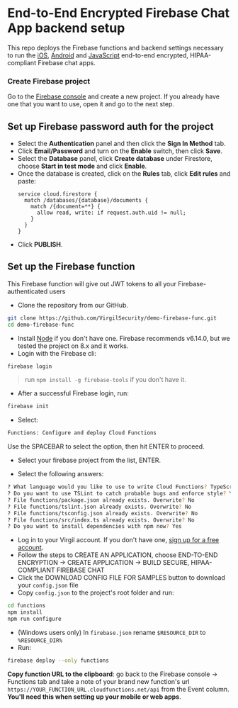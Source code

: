 # End-to-End Encrypted Firebase Chat App backend setup
This repo deploys the Firebase functions and backend settings necessary to run the [iOS](https://github.com/VirgilSecurity/demo-firebase-js), [Android](https://github.com/VirgilSecurity/demo-firebase-android) and [JavaScript](https://github.com/VirgilSecurity/demo-firebase-js) end-to-end encrypted, HIPAA-compliant Firebase chat apps.

### Create Firebase project
Go to the [Firebase console](https://console.firebase.google.com) and create a new project. If you already have one that you want to use, open it and go to the next step.

## Set up Firebase password auth for the project
* Select the **Authentication** panel and then click the **Sign In Method** tab.
*  Click **Email/Password** and turn on the **Enable** switch, then click **Save**.
* Select the **Database** panel, click **Create database** under Firestore, choose **Start in test mode** and click **Enable**.
* Once the database is created, click on the **Rules** tab, click **Edit rules** and paste:
  ```
  service cloud.firestore {
    match /databases/{database}/documents {
      match /{document=**} {
        allow read, write: if request.auth.uid != null;
      }
    }
  }
  ```
* Click **PUBLISH**.

## Set up the Firebase function
This Firebase function will give out JWT tokens to all your Firebase-authenticated users

* Clone the repository from our GitHub.
```bash
git clone https://github.com/VirgilSecurity/demo-firebase-func.git
cd demo-firebase-func
```
* Install [Node](https://nodejs.org/en/download) if you don't have one. Firebase recommends v6.14.0, but we tested the project on 8.x and it works.
* Login with the Firebase cli:
```bash
firebase login
```
> run `npm install -g firebase-tools` if you don't have it.
* After a successful Firebase login, run:
```bash
firebase init
```
* Select:
```bash
Functions: Configure and deploy Cloud Functions
```
Use the SPACEBAR to select the option, then hit ENTER to proceed.

* Select your firebase project from the list, ENTER.

* Select the following answers:
```bash
? What language would you like to use to write Cloud Functions? TypeScript
? Do you want to use TSLint to catch probable bugs and enforce style? Yes
? File functions/package.json already exists. Overwrite? No
? File functions/tslint.json already exists. Overwrite? No
? File functions/tsconfig.json already exists. Overwrite? No
? File functions/src/index.ts already exists. Overwrite? No
? Do you want to install dependencies with npm now? Yes
```
* Log in to your Virgil account. If you don't have one, [sign up for a free account](https://virgilsecurity.com/getstarted). 
* Follow the steps to CREATE AN APPLICATION, choose END-TO-END ENCRYPTION -> CREATE APPLICATION -> BUILD SECURE, HIPAA-COMPLIANT FIREBASE CHAT
* Click the DOWNLOAD CONFIG FILE FOR SAMPLES button to download your `config.json` file
* Copy `config.json` to the project's root folder and run:
```bash
cd functions
npm install
npm run configure
```
* (Windows users only) In `firebase.json` rename `$RESOURCE_DIR` to `%RESOURCE_DIR%`
* Run:
```bash
firebase deploy --only functions
```

**Copy function URL to the clipboard**: go back to the Firebase console -> Functions tab and take a note of your brand new function's url `https://YOUR_FUNCTION_URL.cloudfunctions.net/api` from the Event column. **You'll need this when setting up your mobile or web apps**.
